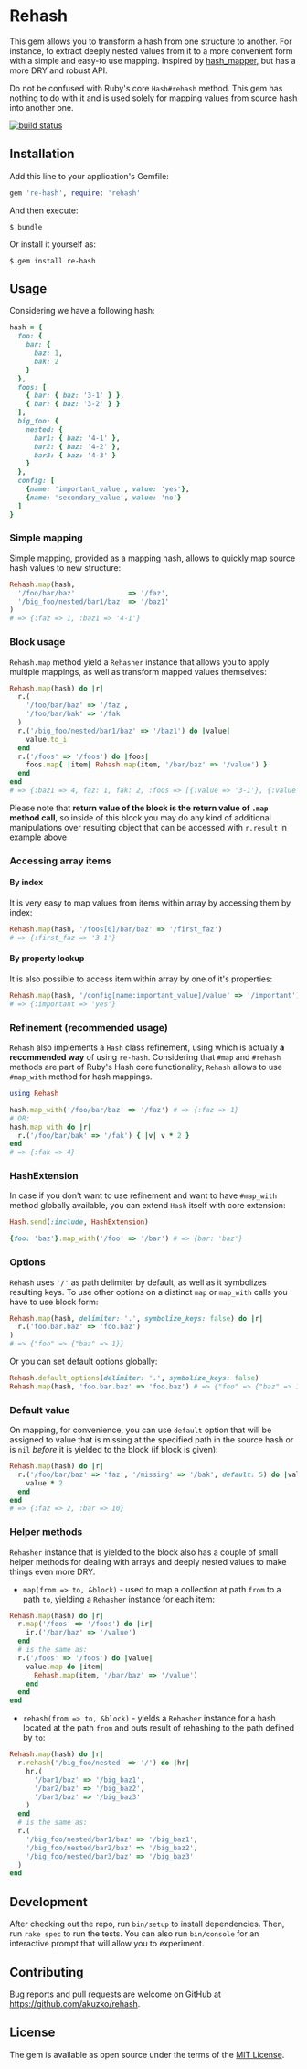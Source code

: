 # Rehash

This gem allows you to transform a hash from one structure to another. For instance,
to extract deeply nested values from it to a more convenient form with a simple and
easy-to use mapping. Inspired by [hash_mapper](https://github.com/ismasan/hash_mapper),
but has a more DRY and robust API.

Do not be confused with Ruby's core `Hash#rehash` method. This gem has nothing to
do with it and is used solely for mapping values from source hash into another one.

[![build status](https://secure.travis-ci.org/akuzko/rehash.png)](http://travis-ci.org/akuzko/rehash)

## Installation

Add this line to your application's Gemfile:

```ruby
gem 're-hash', require: 'rehash'
```

And then execute:

    $ bundle

Or install it yourself as:

    $ gem install re-hash

## Usage

Considering we have a following hash:

```rb
hash = {
  foo: {
    bar: {
      baz: 1,
      bak: 2
    }
  },
  foos: [
    { bar: { baz: '3-1' } },
    { bar: { baz: '3-2' } }
  ],
  big_foo: {
    nested: {
      bar1: { baz: '4-1' },
      bar2: { baz: '4-2' },
      bar3: { baz: '4-3' }
    }
  },
  config: [
    {name: 'important_value', value: 'yes'},
    {name: 'secondary_value', value: 'no'}
  ]
}
```

### Simple mapping

Simple mapping, provided as a mapping hash, allows to quickly map source hash
values to new structure:

```rb
Rehash.map(hash,
  '/foo/bar/baz'             => '/faz',
  '/big_foo/nested/bar1/baz' => '/baz1'
)
# => {:faz => 1, :baz1 => '4-1'}
```

### Block usage

`Rehash.map` method yield a `Rehasher` instance that allows you to apply multiple
mappings, as well as transform mapped values themselves:

```rb
Rehash.map(hash) do |r|
  r.(
    '/foo/bar/baz' => '/faz',
    '/foo/bar/bak' => '/fak'
  )
  r.('/big_foo/nested/bar1/baz' => '/baz1') do |value|
    value.to_i
  end
  r.('/foos' => '/foos') do |foos|
    foos.map{ |item| Rehash.map(item, '/bar/baz' => '/value') }
  end
end
# => {:baz1 => 4, faz: 1, fak: 2, :foos => [{:value => '3-1'}, {:value => '3-2'}]}
```

Please note that **return value of the block is the return value of `.map` method call**,
so inside of this block you may do any kind of additional manipulations over resulting
object that can be accessed with `r.result` in example above

### Accessing array items

#### By index

It is very easy to map values from items within array by accessing them by index:

```rb
Rehash.map(hash, '/foos[0]/bar/baz' => '/first_faz')
# => {:first_faz => '3-1'}
```

#### By property lookup

It is also possible to access item within array by one of it's properties:

```rb
Rehash.map(hash, '/config[name:important_value]/value' => '/important')
# => {:important => 'yes'}
```

### Refinement (recommended usage)

`Rehash` also implements a `Hash` class refinement, using which is actually
**a recommended way** of using `re-hash`. Considering that `#map` and `#rehash`
methods are part of Ruby's Hash core functionality, `Rehash` allows to use
`#map_with` method for hash mappings.

```rb
using Rehash

hash.map_with('/foo/bar/baz' => '/faz') # => {:faz => 1}
# OR:
hash.map_with do |r|
  r.('/foo/bar/bak' => '/fak') { |v| v * 2 }
end
# => {:fak => 4}
```

### HashExtension

In case if you don't want to use refinement and want to have `#map_with` method
globally available, you can extend `Hash` itself with core extension:

```rb
Hash.send(:include, HashExtension)

{foo: 'baz'}.map_with('/foo' => '/bar') # => {bar: 'baz'}
```

### Options

`Rehash` uses `'/'` as path delimiter by default, as well as it symbolizes resulting
keys. To use other options on a distinct `map` or `map_with` calls you have to use block form:

```rb
Rehash.map(hash, delimiter: '.', symbolize_keys: false) do |r|
  r.('foo.bar.baz' => 'foo.baz')
)
# => {"foo" => {"baz" => 1}}
```

Or you can set default options globally:

```rb
Rehash.default_options(delimiter: '.', symbolize_keys: false)
Rehash.map(hash, 'foo.bar.baz' => 'foo.baz') # => {"foo" => {"baz" => 1}}
```

### Default value

On mapping, for convenience, you can use `default` option that will be assigned
to value that is missing at the specified path in the source hash or is `nil`
*before* it is yielded to the block (if block is given):

```rb
Rehash.map(hash) do |r|
  r.('/foo/bar/baz' => 'faz', '/missing' => '/bak', default: 5) do |value|
    value * 2
  end
end
# => {:faz => 2, :bar => 10}
```

### Helper methods

`Rehasher` instance that is yielded to the block also has a couple of small helper
methods for dealing with arrays and deeply nested values to make things even more DRY.

- `map(from => to, &block)` - used to map a collection at path `from` to a path `to`,
  yielding a `Rehasher` instance for each item:

```rb
Rehash.map(hash) do |r|
  r.map('/foos' => '/foos') do |ir|
    ir.('/bar/baz' => '/value')
  end
  # is the same as:
  r.('/foos' => '/foos') do |value|
    value.map do |item|
      Rehash.map(item, '/bar/baz' => '/value')
    end
  end
end
```

- `rehash(from => to, &block)` - yields a `Rehasher` instance for a hash located at
  the path `from` and puts result of rehashing to the path defined by `to`:

```rb
Rehash.map(hash) do |r|
  r.rehash('/big_foo/nested' => '/') do |hr|
    hr.(
      '/bar1/baz' => '/big_baz1',
      '/bar2/baz' => '/big_baz2',
      '/bar3/baz' => '/big_baz3'
    )
  end
  # is the same as:
  r.(
    '/big_foo/nested/bar1/baz' => '/big_baz1',
    '/big_foo/nested/bar2/baz' => '/big_baz2',
    '/big_foo/nested/bar3/baz' => '/big_baz3'
  )
end
```

## Development

After checking out the repo, run `bin/setup` to install dependencies. Then, run `rake spec`
to run the tests. You can also run `bin/console` for an interactive prompt that will allow
you to experiment.

## Contributing

Bug reports and pull requests are welcome on GitHub at https://github.com/akuzko/rehash.

## License

The gem is available as open source under the terms of the [MIT License](http://opensource.org/licenses/MIT).

